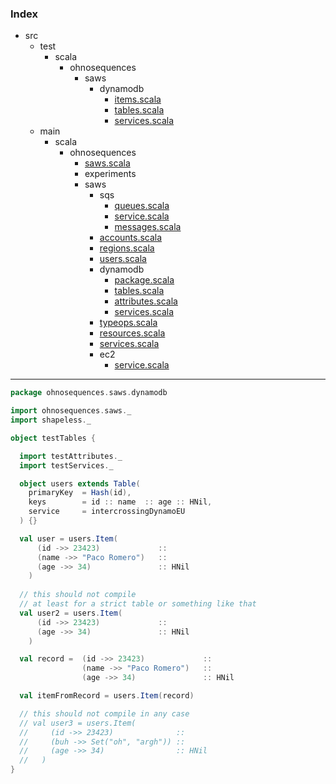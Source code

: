 ### Index

+ src
  + test
    + scala
      + ohnosequences
        + saws
          + dynamodb
            + [items.scala](items.md)
            + [tables.scala](tables.md)
            + [services.scala](services.md)
  + main
    + scala
      + ohnosequences
        + [saws.scala](../../../../../main/scala/ohnosequences/saws.md)
        + experiments
        + saws
          + sqs
            + [queues.scala](../../../../../main/scala/ohnosequences/saws/sqs/queues.md)
            + [service.scala](../../../../../main/scala/ohnosequences/saws/sqs/service.md)
            + [messages.scala](../../../../../main/scala/ohnosequences/saws/sqs/messages.md)
          + [accounts.scala](../../../../../main/scala/ohnosequences/saws/accounts.md)
          + [regions.scala](../../../../../main/scala/ohnosequences/saws/regions.md)
          + [users.scala](../../../../../main/scala/ohnosequences/saws/users.md)
          + dynamodb
            + [package.scala](../../../../../main/scala/ohnosequences/saws/dynamodb/package.md)
            + [tables.scala](../../../../../main/scala/ohnosequences/saws/dynamodb/tables.md)
            + [attributes.scala](../../../../../main/scala/ohnosequences/saws/dynamodb/attributes.md)
            + [services.scala](../../../../../main/scala/ohnosequences/saws/dynamodb/services.md)
          + [typeops.scala](../../../../../main/scala/ohnosequences/saws/typeops.md)
          + [resources.scala](../../../../../main/scala/ohnosequences/saws/resources.md)
          + [services.scala](../../../../../main/scala/ohnosequences/saws/services.md)
          + ec2
            + [service.scala](../../../../../main/scala/ohnosequences/saws/ec2/service.md)

------


```scala
package ohnosequences.saws.dynamodb

import ohnosequences.saws._
import shapeless._

object testTables {

  import testAttributes._
  import testServices._

  object users extends Table(
    primaryKey  = Hash(id), 
    keys        = id :: name  :: age :: HNil,
    service     = intercrossingDynamoEU
  ) {}

  val user = users.Item(
      (id ->> 23423)             ::
      (name ->> "Paco Romero")   ::
      (age ->> 34)               :: HNil
    )
  
  // this should not compile
  // at least for a strict table or something like that
  val user2 = users.Item(
      (id ->> 23423)             ::
      (age ->> 34)               :: HNil
    )

  val record =  (id ->> 23423)             ::
                (name ->> "Paco Romero")   ::
                (age ->> 34)               :: HNil

  val itemFromRecord = users.Item(record)

  // this should not compile in any case
  // val user3 = users.Item(
  //     (id ->> 23423)              ::
  //     (buh ->> Set("oh", "argh")) ::
  //     (age ->> 34)                :: HNil
  //   )
}
```

